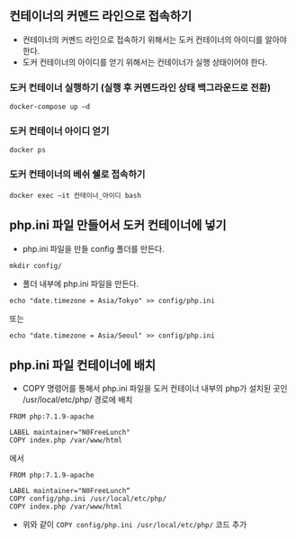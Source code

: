 
## 컨테이너의 커멘드 라인으로 접속하기
- 컨테이너의 커멘드 라인으로 접속하기 위해서는 도커 컨테이너의 아이디를 알아야 한다.
- 도커 컨테이너의 아이디를 얻기 위해서는 컨테이너가 실행 상태이어야 한다.

### 도커 컨테이너 실행하기 (실행 후 커멘드라인 상태 백그라운드로 전환)
```
docker-compose up –d
```

### 도커 컨테이너 아이디 얻기
```
docker ps
```

### 도커 컨테이너의 베쉬 쉘로 접속하기
```
docker exec –it 컨테이너_아이디 bash
```


## php.ini 파일 만들어서 도커 컨테이너에 넣기
- php.ini 파일을 만들 config 폴더를 만든다.
```
mkdir config/
```

- 폴더 내부에 php.ini 파일을 만든다.
```
echo "date.timezone = Asia/Tokyo" >> config/php.ini
```
또는
```
echo "date.timezone = Asia/Seoul" >> config/php.ini
```

## php.ini 파일 컨테이너에 배치
- COPY 명령어를 통해서 php.ini 파일을 도커 컨테이너 내부의 php가 설치된 곳인 /usr/local/etc/php/ 경로에 배치
```
FROM php:7.1.9-apache

LABEL maintainer="N0FreeLunch"
COPY index.php /var/www/html
```
에서 
```
FROM php:7.1.9-apache

LABEL maintainer="N0FreeLunch“
COPY config/php.ini /usr/local/etc/php/
COPY index.php /var/www/html
```
- 위와 같이 `COPY config/php.ini /usr/local/etc/php/` 코드 추가
